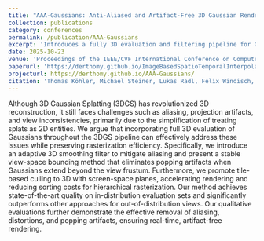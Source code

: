 ```yaml
---
title: "AAA-Gaussians: Anti-Aliased and Artifact-Free 3D Gaussian Rendering"
collection: publications
category: conferences
permalink: /publication/AAA-Gaussians
excerpt: 'Introduces a fully 3D evaluation and filtering pipeline for Gaussian Splatting that eliminates aliasing, projection distortions, and popping artifacts through adaptive 3D smoothing, stable view-space bounding, and efficient 3D culling, enabling real-time artifact-free rendering even for out-of-distribution views.'
date: 2025-10-23
venue: 'Proceedings of the IEEE/CVF International Conference on Computer Vision (ICCV)'
paperurl: 'https://derthomy.github.io/ImageBasedSpatioTemporalInterpolation/static/paper/Image_Based_Spatio_Temporal_Interpolation_for_Split_Rendering.pdf'
projecturl: https://derthomy.github.io/AAA-Gaussians/
citation: 'Thomas Köhler, Michael Steiner, Lukas Radl, Felix Windisch, Dieter Schmalstieg, Markus Steinberger (2025). &quot;AAA-Gaussians: Anti-Aliased and Artifact-Free 3D Gaussian Rendering.&quot; <i>ICCV</i>.'
---
```

Although 3D Gaussian Splatting (3DGS) has revolutionized 3D reconstruction, it still faces challenges such as aliasing, projection artifacts, and view inconsistencies, primarily due to the simplification of treating splats as 2D entities. We argue that incorporating full 3D evaluation of Gaussians throughout the 3DGS pipeline can effectively address these issues while preserving rasterization efficiency. Specifically, we introduce an adaptive 3D smoothing filter to mitigate aliasing and present a stable view-space bounding method that eliminates popping artifacts when Gaussians extend beyond the view frustum. Furthermore, we promote tile-based culling to 3D with screen-space planes, accelerating rendering and reducing sorting costs for hierarchical rasterization. Our method achieves state-of-the-art quality on in-distribution evaluation sets and significantly outperforms other approaches for out-of-distribution views. Our qualitative evaluations further demonstrate the effective removal of aliasing, distortions, and popping artifacts, ensuring real-time, artifact-free rendering.